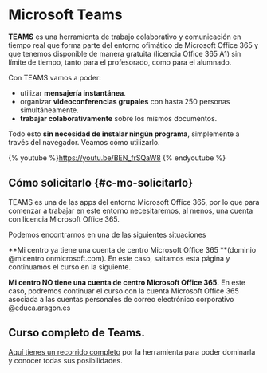 # Microsoft Teams

**TEAMS** es una herramienta de trabajo colaborativo y comunicación en tiempo real que forma parte del entorno ofimático de Microsoft Office 365 y que tenemos disponible de manera gratuita (licencia Office 365 A1) sin límite de tiempo, tanto para el profesorado, como para el alumnado.

Con TEAMS vamos a poder:

*   utilizar **mensajería instantánea**.
*   organizar **videoconferencias grupales** con hasta 250 personas simultáneamente.
*   **trabajar colaborativamente** sobre los mismos documentos.

Todo esto **sin necesidad de instalar ningún programa**, simplemente a través del navegador. Veamos cómo utilizarlo.


{% youtube %}https://youtu.be/BEN_frSQaW8 {% endyoutube %}


## Cómo solicitarlo {#c-mo-solicitarlo}

TEAMS es una de las apps del entorno Microsoft Office 365, por lo que para comenzar a trabajar en este entorno necesitaremos, al menos, una cuenta con licencia Microsoft Office 365.

Podemos encontrarnos en una de las siguientes situaciones

**Mi centro ya tiene una cuenta de centro Microsoft Office 365 **\(dominio @micentro.onmicrosoft.com\). En este caso, saltamos esta página y continuamos el curso en la siguiente. 

**Mi centro NO tiene una cuenta de centro Microsoft Office 365.** En este caso, podremos continuar el curso con la cuenta Microsoft  Office 365 asociada a las cuentas personales de correo electrónico corporativo @educa.aragon.es

## Curso completo de Teams.

[Aquí tienes un recorrido completo](https://catedu.github.io/cdteams/READMEm3.html) por la herramienta para poder dominarla y conocer todas sus posibilidades.

